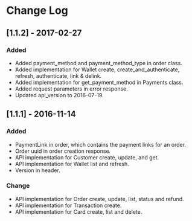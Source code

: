 # Change Log

## [1.1.2] - 2017-02-27
### Added
- Added payment_method and payment_method_type in order class.
- Added implementation for Wallet create, create_and_authenticate, refresh, authenticate, link & delink.
- Added implementation for get_payment_method in Payments class.
- Added request parameters in error response.
- Updated api_version to 2016-07-19.

## [1.1.1] - 2016-11-14
### Added
- PaymentLink in order, which contains the payment links for an order.
- Order uuid in order creation response.
- API implementation for Customer create, update, and get.
- API implementation for Wallet list and refresh.
- Version in header.

### Change
- API implementation for Order create, update, list, status and refund.
- API implementation for Transaction create.
- API implementation for Card create, list and delete.

